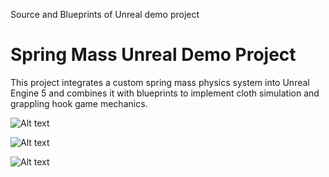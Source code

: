 Source and Blueprints of Unreal demo project

# Spring Mass Unreal Demo Project 

This project integrates a custom spring mass physics system into Unreal Engine 5 and combines it with blueprints to implement cloth simulation and grappling hook game mechanics.

![Alt text](./ReadMeImages/cloth2.gif)

![Alt text](./ReadMeImages/cloth1.gif)

![Alt text](./ReadMeImages/grapple1.gif)

